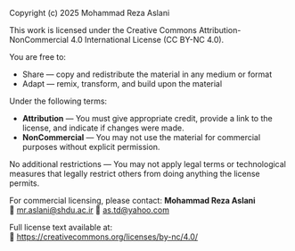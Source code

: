 Copyright (c) 2025 Mohammad Reza Aslani

This work is licensed under the Creative Commons Attribution-NonCommercial 4.0 International License (CC BY-NC 4.0).

You are free to:
- Share — copy and redistribute the material in any medium or format
- Adapt — remix, transform, and build upon the material

Under the following terms:
- **Attribution** — You must give appropriate credit, provide a link to the license, and indicate if changes were made.
- **NonCommercial** — You may not use the material for commercial purposes without explicit permission.

No additional restrictions — You may not apply legal terms or technological measures that legally restrict others from doing anything the license permits.

For commercial licensing, please contact:
**Mohammad Reza Aslani**  
📧 mr.aslani@shdu.ac.ir
📧 as.td@yahoo.com

Full license text available at:  
🔗 https://creativecommons.org/licenses/by-nc/4.0/

